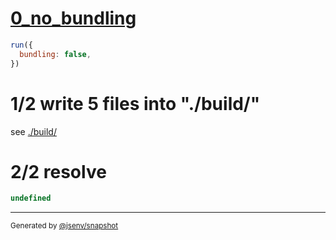 # [0_no_bundling](../../subbuild_import_meta_resolve.test.mjs#L36)

```js
run({
  bundling: false,
})
```

# 1/2 write 5 files into "./build/"

see [./build/](./build/)

# 2/2 resolve

```js
undefined
```

---

<sub>
  Generated by <a href="https://github.com/jsenv/core/tree/main/packages/independent/snapshot">@jsenv/snapshot</a>
</sub>
